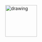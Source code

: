 [<img src="https://user-images.githubusercontent.com/57723790/69011792-03da6e80-094d-11ea-9b0f-3a5ad0b559fe.png" alt="drawing" width="100"/>](https://github.com/ElianaWassermann/CVenglish/files/3855949/ASAHO2013.pdf)

